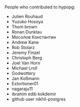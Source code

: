 People who contributed to hypopg:

  * Julien Rouhaud
  * Yuzuko Hosoya
  * Thom brown
  * Ronan Dunklau
  * Мосолов Константин
  * Andrew Kane
  * Rob Stolarz
  * Jeremy Finzel
  * Christoph Berg
  * Joel Van Horn
  * Michael Lroll
  * Godwottery
  * Jan Koßmann
  * Extortioner01
  * nagaraju11
  * ibrahim edib kokdemir
  * github user nikhil-postgres
